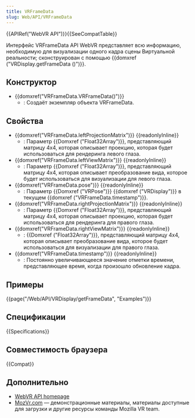 ```yaml
---
title: VRFrameData
slug: Web/API/VRFrameData
---
```


{{APIRef("WebVR API")}}{{SeeCompatTable}}

Интерфейс VRFrameData API WebVR представляет всю информацию, необходимую для визуализации одного кадра сцены Виртуальной реальности; сконструирован с помощью {{domxref ("VRDisplay.getFrameData ()")}}.

## Конструктор

- {{domxref("VRFrameData.VRFrameData()")}}
  - : Создаёт экземпляр объекта VRFrameData.

## Свойства

- {{domxref("VRFrameData.leftProjectionMatrix")}} {{readonlyInline}}
  - : Параметр {{Domxref ("Float32Array")}}, представляющий матрицу 4x4, которая описывает проекцию, которая будет использоваться для рендеринга левого глаза.
- {{domxref("VRFrameData.leftViewMatrix")}} {{readonlyInline}}
  - : Параметр {{Domxref ("Float32Array")}}, представляющий матрицу 4x4, которая описывает преобразование вида, которое будет использоваться для визуализации для левого глаза.
- {{domxref("VRFrameData.pose")}} {{readonlyInline}}
  - : Параметр {{Domxref ("VRPose")}} {{domxref ("VRDisplay")}} в текущем {{domxref ("VRFrameData.timestamp")}}.
- {{domxref("VRFrameData.rightProjectionMatrix")}} {{readonlyInline}}
  - : Параметр {{Domxref ("Float32Array")}}, представляющий матрицу 4x4, которая описывает проекцию, которая будет использоваться для рендеринга для правого глаза.
- {{domxref("VRFrameData.rightViewMatrix")}} {{readonlyInline}}
  - : {{Domxref ("Float32Array")}}, представляющий матрицу 4x4, которая описывает преобразование вида, которое будет использоваться для визуализации для правого глаза.
- {{domxref("VRFrameData.timestamp")}} {{readonlyInline}}
  - : Постоянно увеличивающееся значение отметки времени, представляющее время, когда произошло обновление кадра.

## Примеры

{{page("/Web/API/VRDisplay/getFrameData", "Examples")}}

## Спецификации

{{Specifications}}

## Совместимость браузера

{{Compat}}

## Дополнительно

- [WebVR API homepage](/ru/docs/Web/API/WebVR_API)
- [MozVr.com](http://mozvr.com/) — демонстрационные материалы, материалы доступные для загрузки и другие ресурсы команды Mozilla VR team.
